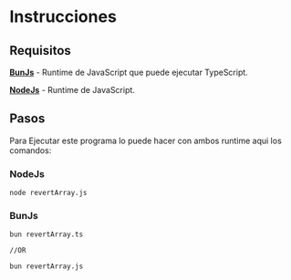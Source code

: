 # Instrucciones

## Requisitos
[BunJs]:https://bun.sh/
[NodeJs]:https://nodejs.org/en
**[BunJs]**  - Runtime de JavaScript que puede ejecutar TypeScript.

**[NodeJs]** - Runtime de JavaScript.


## Pasos

Para Ejecutar este programa lo puede hacer con ambos runtime aqui los comandos:

### NodeJs

~~~
node revertArray.js
~~~

### BunJs

~~~
bun revertArray.ts

//OR

bun revertArray.js
~~~
